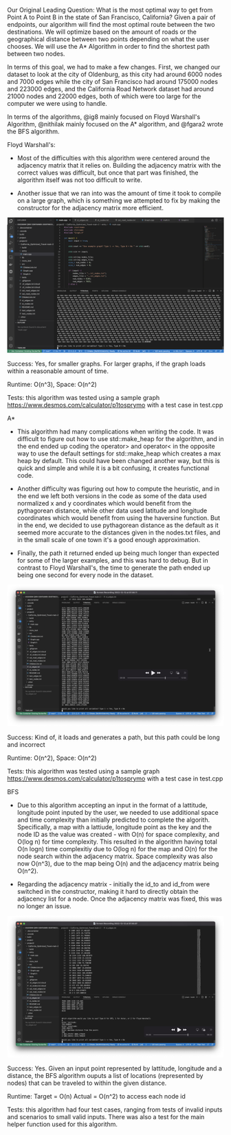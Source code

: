Our Original Leading Question:
What is the most optimal way to get from Point A to Point B in the state of San Francisco, California? Given a pair of endpoints, our algorithm will find the most
optimal route between the two destinations. We will optimize based on the amount of roads or the geographical distance between two points depending on what the user
chooses. We will use the A* Algorithm in order to find the shortest path between two nodes.

In terms of this goal, we had to make a few changes. First, we changed our dataset to look at the city of Oldenburg, as this city had around 6000 nodes and 7000
edges while the city of San Francisco had around 175000 nodes and 223000 edges, and the California Road Network dataset had around 21000 nodes and 22000 edges, both
of which were too large for the computer we were using to handle.

In terms of the algorithms, @ig8 mainly focused on Floyd Warshall's Algorithm, @nithilak mainly focused on the A* algorithm, and @fgara2 wrote the BFS algorithm. 


Floyd Warshall's:

- Most of the difficulties with this algorithm were centered around the adjacency matrix that it relies on. Building the adjacency matrix with the correct values
was difficult, but once that part was finished, the algorithm itself was not too difficult to write. 

- Another issue that we ran into was the amount of time it took to compile on a large graph, which is something we attempted to fix by making the constructor for
the adjacency matrix more efficient.

![Graph Image](graphs/floyd-warshall)

Success: Yes, for smaller graphs. For larger graphs, if the graph loads within a reasonable amount of time.

Runtime: O(n^3), Space: O(n^2)

Tests: this algorithm was tested using a sample graph https://www.desmos.com/calculator/p1tosprymo with a test case in test.cpp

A*

- This algorithm had many complications when writing the code. It was difficult to figure out how to use std::make_heap for the algorithm, and in the end ended up
coding the operator> and operator< in the opposite way to use the default settings for std::make_heap which creates a max heap by default. This could have been
changed another way, but this is quick and simple and while it is a bit confusing, it creates functional code. 

- Another difficulty was figuring out how to compute the heuristic, and in the end we left both versions in the code as some of the data used normalized x and y 
coordinates which would benefit from the pythagorean distance, while other data used latitude and longitude coordinates which would benefit from using the haversine
function. But in the end, we decided to use pythagorean distance as the default as it seemed more accurate to the distances given in the nodes.txt files, and in the
small scale of one town it's a good enough approximation.

- Finally, the path it returned ended up being much longer than expected for some of the larger examples, and this was hard to debug. But in contrast to Floyd
Warshall's, the time to generate the path ended up being one second for every node in the dataset.

![Graph Image](graphs/astar)

Success: Kind of, it loads and generates a path, but this path could be long and incorrect

Runtime: O(n^2), Space: O(n^2)

Tests: this algorithm was tested using a sample graph https://www.desmos.com/calculator/p1tosprymo with a test case in test.cpp

BFS
- Due to this algorithm accepting an input in the format of a lattitude, longitude point inputed by the user, we needed to use additional space and time complexity
than initially predicted to complete the algorith. Specifically, a map with a lattiude, longitude point as the key and the node ID as the value was created - with
O(n) for space complexity, and O(log n) for time complexity. This resulted in the algorithm having total O(n logn) time complexitiy due to O(log n) for the map and
O(n) for the node search within the adjacency matrix. Space complexity was also now O(n^3), due to the map being O(n) and the adjacency matrix being O(n^2).

- Regarding the adjacency matrix - initially the id_to and id_from were switched in the constructor, making it hard to directly obtain the adjacency list for a node.
Once the adjacency matrix was fixed, this was no longer an issue.

![Graph Image](graphs/bfs)

Success: Yes. Given an input point represented by lattitude, longitude and a distance, the BFS algorithm ouputs a list of locations (represented by nodes) that can
be traveled to within the given distance.

Runtime: Target = O(n) Actual = O(n^2) to access each node id

Tests: this algorithm had four test cases, ranging from tests of invalid inputs and scenarios to small valid inputs. There was also a test for the main helper
function used for this algorithm.
